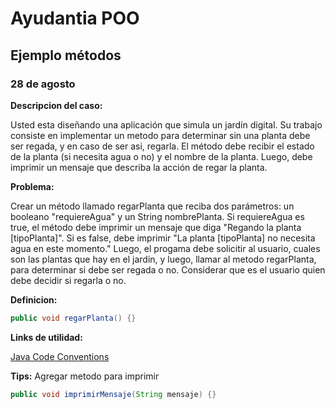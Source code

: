 #  Ayudantia POO
## Ejemplo métodos
### 28 de agosto 

**Descripcion del caso:**

Usted esta diseñando una aplicación que simula un jardín digital. Su trabajo consiste en implementar un metodo para determinar sin una planta debe ser regada, y en caso de ser asi, regarla. 
El método debe recibir el estado de la planta (si necesita agua o no) y el nombre de la planta. Luego, debe imprimir un mensaje que describa la acción de regar la planta.


**Problema:**

Crear un método llamado regarPlanta que reciba dos parámetros: un booleano "requiereAgua"  y un String nombrePlanta. Si requiereAgua es true, el método debe imprimir un mensaje que diga "Regando la planta  [tipoPlanta]". Si es false, debe imprimir "La planta [tipoPlanta] no necesita agua en este momento."
Luego, el progama debe solicitir al usuario, cuales son las plantas que hay en el jardin, y luego, llamar al metodo regarPlanta, para determinar si debe ser regada o no. Considerar que es el usuario quien debe decidir si regarla o no.

**Definicion:**

```java
public void regarPlanta() {}
```

**Links de utilidad:**

[Java Code Conventions](https://www.oracle.com/technetwork/java/codeconventions-150003.pdf)

**Tips:**
Agregar metodo para imprimir

```java
public void imprimirMensaje(String mensaje) {}
```
